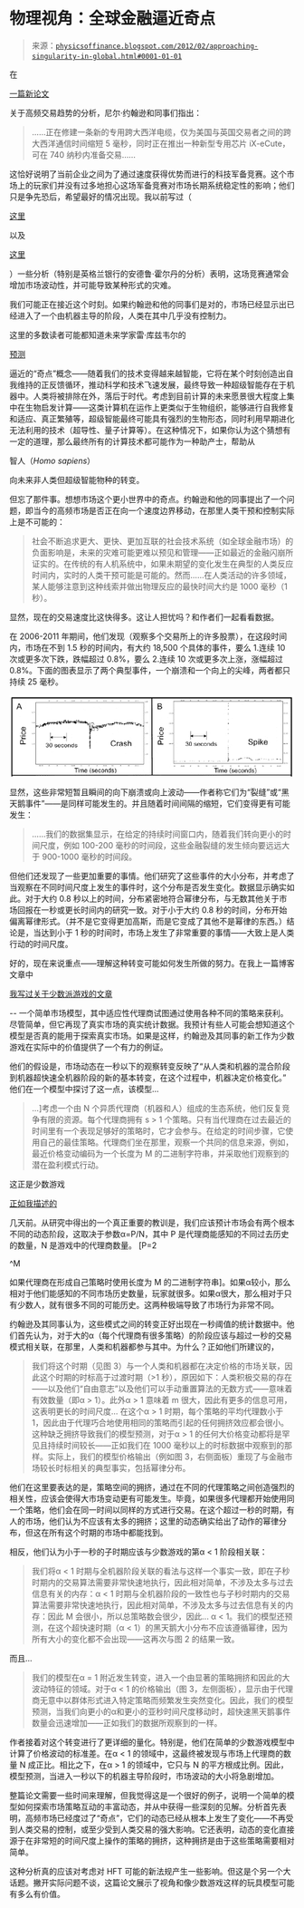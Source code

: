 <!--yml

分类：未分类

日期：2024-05-18 07:01:20

-->

# 物理视角：全球金融逼近奇点

> 来源：[`physicsoffinance.blogspot.com/2012/02/approaching-singularity-in-global.html#0001-01-01`](http://physicsoffinance.blogspot.com/2012/02/approaching-singularity-in-global.html#0001-01-01)

在

[一篇新论文](http://arxiv.org/pdf/1202.1448)

关于高频交易趋势的分析，尼尔·约翰逊和同事们指出：

> ……正在修建一条新的专用跨大西洋电缆，仅为美国与英国交易者之间的跨大西洋通信时间缩短 5 毫秒，同时正在推出一种新型专用芯片 iX-eCute，可在 740 纳秒内准备交易……

这恰好说明了当前企业之间为了通过速度获得优势而进行的科技军备竞赛。这个市场上的玩家们并没有过多地担心这场军备竞赛对市场长期系统稳定性的影响；他们只是争先恐后，希望最好的情况出现。我以前写过（

[这里](http://physicsoffinance.blogspot.com/2011/09/high-frequency-trading-downside-part-i.html)

以及

[这里](http://physicsoffinance.blogspot.com/2011/09/high-frequency-trading-downside-part-ii.html)

）一些分析（特别是英格兰银行的安德鲁·霍尔丹的分析）表明，这场竞赛通常会增加市场波动性，并可能导致某种形式的灾难。

我们可能正在接近这个时刻。如果约翰逊和他的同事们是对的，市场已经显示出已经进入了一个由机器主导的阶段，人类在其中几乎没有控制力。

这里的多数读者可能都知道未来学家雷·库兹韦尔的

[预测](http://en.wikipedia.org/wiki/Technological_singularity)

逼近的“奇点”概念——随着我们的技术变得越来越智能，它将在某个时刻创造出自我维持的正反馈循环，推动科学和技术飞速发展，最终导致一种超级智能存在于机器中。人类将被排除在外，落后于时代。考虑到目前计算的未来愿景很大程度上集中在生物启发计算——这类计算机在运作上更类似于生物组织，能够进行自我修复和适应、真正繁殖等，超级智能最终可能具有强烈的生物形态，同时利用早期进化无法利用的技术（超导性、量子计算等）。在这种情况下，如果你认为这个猜想有一定的道理，那么最终所有的计算技术都可能作为一种助产士，帮助从

智人（*Homo sapiens*）

向未来非人类但超级智能物种的转变。

但忘了那件事。想想市场这个更小世界中的奇点。约翰逊和他的同事提出了一个问题，即当今的高频市场是否正在向一个速度边界移动，在那里人类干预和控制实际上是不可能的：

> 社会不断追求更大、更快、更加互联的社会技术系统（如全球金融市场）的负面影响是，未来的灾难可能更难以预见和管理——正如最近的金融闪崩所证实的。在传统的有人机系统中，如果未期望的变化发生在典型的人类反应时间内，实时的人类干预可能是可能的。然而……在人类活动的许多领域，某人能够注意到这种线索并做出物理反应的最快时间大约是 1000 毫秒（1 秒）。

显然，现在的交易速度比这快得多。这让人担忧吗？和作者们一起看看数据。

在 2006-2011 年期间，他们发现（观察多个交易所上的许多股票），在这段时间内，市场在不到 1.5 秒的时间内，有大约 18,500 个具体的事件，要么 1.连续 10 次或更多次下跌，跌幅超过 0.8%，要么 2.连续 10 次或更多次上涨，涨幅超过 0.8%。下面的图表显示了两个典型事件，一个崩溃和一个向上的尖峰，两者都只持续 25 毫秒。

![](img/ba97390b2c09cb21f61ec35ca25a053f.png)

显然，这些非常短暂且瞬间的向下崩溃或向上波动——作者称它们为“裂缝”或“黑天鹅事件”——是同样可能发生的。并且随着时间间隔的缩短，它们变得更有可能发生：

> ……我们的数据集显示，在给定的持续时间窗口内，随着我们转向更小的时间尺度，例如 100-200 毫秒的时间段，这些金融裂缝的发生倾向要远远大于 900-1000 毫秒的时间段。

但他们还发现了一些更加重要的事情。他们研究了这些事件的大小分布，并考虑了当观察在不同时间尺度上发生的事件时，这个分布是否发生变化。数据显示确实如此。对于大约 0.8 秒以上的时间，分布紧密地符合幂律分布，与无数其他关于市场回报在一秒或更长时间内的研究一致。对于小于大约 0.8 秒的时间，分布开始偏离幂律形式。（并不是它变得更加高斯，而是它变成了其他不是幂律的东西。）结论是，当达到小于 1 秒的时间时，市场上发生了非常重要的事情——大致上是人类行动的时间尺度。

好的，现在来说重点——理解这种转变可能如何发生所做的努力。在我上一篇博客文章中

[我写过关于少数派游戏的文章](http://physicsoffinance.blogspot.com/2012/02/minority-games.html)

-- 一个简单市场模型，其中适应性代理商试图通过使用各种不同的策略来获利。尽管简单，但它再现了真实市场的真实统计数据。我预计有些人可能会想知道这个模型是否真的能用于探索真实市场。如果是这样，约翰逊及其同事的新工作为少数游戏在实际中的价值提供了一个有力的例证。

他们的假设是，市场动态在一秒以下的观察转变反映了“从人类和机器的混合阶段到机器超快速全机器阶段的新的基本转变，在这个过程中，机器决定价格变化。” 他们在一个模型中探讨了这一点，该模型...

> ...]考虑一个由 N 个异质代理商（机器和人）组成的生态系统，他们反复竞争有限的资源。每个代理商拥有 s > 1 个策略。只有当代理商在过去最近的时间里有一个表现足够好的策略时，它才会参与。在给定的时间步骤，它使用自己的最佳策略。代理商们坐在那里，观察一个共同的信息来源，例如，最近价格变动编码为一个长度为 M 的二进制字符串，并采取他们观察到的潜在盈利模式行动。

这正是少数游戏

[正如我描述的](http://physicsoffinance.blogspot.com/2012/02/minority-games.html)

几天前。从研究中得出的一个真正重要的教训是，我们应该预计市场会有两个根本不同的动态阶段，这取决于参数α=P/N，其中 P 是代理商能感知的不同过去历史的数量，N 是游戏中的代理商数量。 [P=2

^M

如果代理商在形成自己策略时使用长度为 M 的二进制字符串]。如果α较小，那么相对于他们能感知的不同市场历史数量，玩家就很多。如果α很大，那么相对于只有少数人，就有很多不同的可能历史。这两种极端导致了市场行为非常不同。

约翰逊及其同事认为，这些模式之间的转变正好出现在一秒阈值的统计数据中。他们首先认为，对于大的α（每个代理商有很多策略）的阶段应该与超过一秒的交易模式相关联，在那里，人类和机器都参与其中。为什么？正如他们所建议的，

> 我们将这个时期（见图 3）与一个人类和机器都在决定价格的市场关联，因此这个时期的时标高于过渡时期（>1 秒），原因如下：人类积极交易的存在——以及他们“自由意志”以及他们可以手动重置算法的无数方式——意味着有效数量（即α > 1）。此外α > 1 意味着 m 很大，因此有更多的信息可用，这表明更长的时间尺度... 在这个α > 1 时期，每个策略的平均代理数小于 1，因此由于代理巧合地使用相同的策略而引起的任何拥挤效应都会很小。这种缺乏拥挤导致我们的模型预测，对于α > 1 的任何大价格变动都将是罕见且持续时间较长——正如我们在 1000 毫秒以上的时标数据中观察到的那样。实际上，我们的模型价格输出（例如图 3，右侧面板）重现了与金融市场较长时标相关的典型事实，包括幂律分布。

他们在这里要表达的是，策略空间的拥挤，通过在不同的代理策略之间创造强烈的相关性，应该会使得大市场变动更有可能发生。毕竟，如果很多代理都开始使用同一个策略，他们会在同一时间以同样的方式进行交易。在这个超过一秒的时期，有人的市场，他们认为不应该有太多的拥挤；这里的动态确实给出了动作的幂律分布，但这在所有这个时期的市场中都能找到。

相反，他们认为小于一秒的子时期应该与少数游戏的第α < 1 阶段相关联：

> 我们将α < 1 时期与全机器阶段关联的看法与这样一个事实一致，即在子秒时期内的交易算法需要非常快速地执行，因此相对简单，不涉及太多与过去信息有关的内存：α < 1 时期与全机器阶段的一致性也与子秒时期内的交易算法需要非常快速地执行，因此相对简单，不涉及太多与过去信息有关的内存：因此 M 会很小，所以总策略数会很少，因此... α < 1。我们的模型还预测，在这个超快速时期（α < 1）的黑天鹅大小分布不应该遵循幂律，因为所有大小的变化都不会出现——这再次与图 2 的结果一致。

而且...

> 我们的模型在α = 1 附近发生转变，进入一个由显著的策略拥挤和因此的大波动特征的领域。对于α < 1 的价格输出（图 3，左侧面板），显示由于代理商无意中以群体形式进入特定策略而频繁发生突然变化。因此，我们的模型预测，当我们向更小的α和更小的亚秒时间尺度移动时，超快速黑天鹅事件数量会迅速增加——正如我们的数据所观察到的一样。

作者接着对这个转变进行了更详细的量化。特别是，他们在简单的少数游戏模型中计算了价格波动的标准差。在α < 1 的领域中，这最终被发现与市场上代理商的数量 N 成正比。相比之下，在α > 1 的领域中，它只与 N 的平方根成比例。因此，模型预测，当进入一秒以下的机器主导阶段时，市场波动的大小将急剧增加。

整篇论文需要一些时间来理解，但我觉得这是一个很好的例子，说明一个简单的模型如何探索市场策略互动的丰富动态，并从中获得一些深刻的见解。分析首先表明，高频市场已经度过了“奇点”，它们的动态已经从根本上发生了变化——不再受到人类交易的控制，或至少受到人类交易的强大影响。它还表明，动态的变化直接源于在非常短的时间尺度上操作的策略的拥挤，这种拥挤是由于这些策略需要相对简单。

这种分析真的应该对考虑对 HFT 可能的新法规产生一些影响。但这是个另一个大话题。撇开实际问题不谈，这篇论文展示了视角和像少数游戏这样的玩具模型可能有多么有价值。
